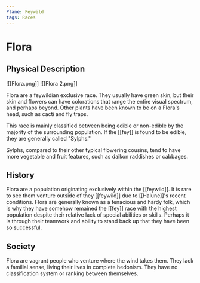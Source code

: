 ```yaml
---
Plane: Feywild
tags: Races
---
```

# Flora
## Physical Description
![[Flora.png]]
![[Flora 2.png]]

Flora are a feywildian exclusive race. They usually have green skin, but their skin and flowers can have colorations that range the entire visual spectrum, and perhaps beyond. Other plants have been known to be on a Flora's head, such as cacti and fly traps.

This race is mainly classified between being edible or non-edible by the majority of the surrounding population. If the [[fey]] is found to be edible, they are generally called "Sylphs."

Sylphs, compared to their other typical flowering cousins, tend to have more vegetable and fruit features, such as daikon raddishes or cabbages.

## History
Flora are a population originating exclusively within the [[feywild]]. It is rare to see them venture outside of they [[feywild]] due to [[Halune]]'s recent conditions. Flora are generally known as a tenacious and hardy folk, which is why they have somehow remained the [[fey]] race with the highest population despite their relative lack of special abilities or skills. Perhaps it is through their teamwork and ability to stand back up that they have been so successful.

## Society
Flora are vagrant people who venture where the wind takes them. They lack a familial sense, living their lives in complete hedonism. They have no classification system or ranking between themselves.